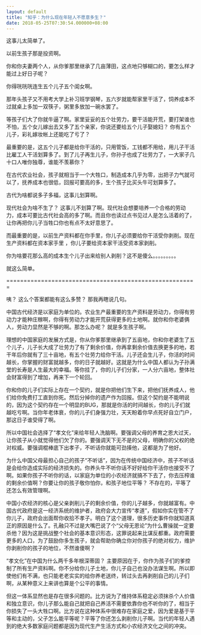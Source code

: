 ```yaml
---
layout: default
title: "知乎：为什么现在年轻人不愿意多生？"
date: 2018-05-25T07:30:54.000000+08:00
---
```


这事儿太简单了。

以前生孩子那是投资啊。

你和你夫妻两个人，从你爹那里继承了几亩薄田，这点地只够糊口的，要怎么样才能过上好日子呢？

你得咣咣咣连生五个儿子五个闺女啊。

那年头孩子又不用考大学上补习班学钢琴，五六岁就能帮家里干活了，饲养成本不过就桌上多加一双筷子，粥里多放加一碗水罢了。

等孩子们大了你就牛逼了啊。家里妥妥的五个壮劳力，要干活能开荒，要打架谁也不怕，五个女儿嫁出去又多了五个亲家，你说还要给五个儿子娶媳妇？ 你有五个儿子，彩礼嫁妆帐上还能吃了亏了？

最重要的是，这五个儿子都是给你干活的，只用管饭，工钱都不用给，用儿子干活比雇工人干活划算多了。到了儿子再生儿子，你孙子也成了壮劳力了，一大家子几十口人唯你独尊，谁能不羡慕你？

在古代农业社会，孩子就相当于一个大牲口，制造成本几乎为零，出把子力气就可以了，抚养成本也很低，回报可要高的多，生个孩子比买头牛可划算多了。

古代为啥都说多子多福，这事儿划算啊。

现代社会为啥不生了？ 这事儿不划算了啊。现代社会想要培养一个合格的劳动力，成本可要比古代社会高的多了啊。而且你也读过点书见过人是怎么活着的了，让你再把你儿子当牲口你也有点不太好意思了。

而最重要的是，以前生产资料都在你手里，你儿子必须要给你干活受你剥削。现在生产资料都在资本家手里 ，你儿子要给资本家干活受资本家剥削。

你为啥要花那么高的成本生个儿子出来给别人剥削？这不是傻么。。。。。。。。。

就这么简单。

=======================================================

咦？ 这么个答案都能有这么多赞？ 那我再瞎说几句。

中国古代经济是以家庭为单位的。农业生产最重要的生产资料是劳动力，你得有劳动力才能种庄稼啊，你得有劳动力才能开荒获得更多的土地啊。就你和你老婆俩人，劳动力显然是不够的啊。那怎么办呢？ 就是多生孩子啊。

理想的中国家庭的发展方式是，你从你爹那里继承到了五亩地，你和你老婆生了五个儿子，儿子长大成了壮劳力了有了剩余价值，你再拿剩余价值去换更多的地，若干年后你就有了三十亩地，有五个壮劳力给你干活。儿子还会生儿子，你活的时间越长，你掌握的财富就越多，你的日子就越好。这就是为什么中国人都认为子孙满堂的长寿是人生最大的幸福。等你挂了，你的儿子们分家，一人分六亩地，整体社会财富得到了增加，再来下一个轮回。

你和你的儿子们实际上存在一个契约，就是你把他们生下来，把他们抚养成人，他们给你免费打工直到你死。然后分掉你的遗产作为回报。但这个契约是不能明说的，因为这个契约存在一个明显的BUG，那就是你活的时间越长，你的儿子们就越吃亏啊。当你年老体衰，你的儿子们身强力壮，天天盼着你早点死好自立门户，那这日子谁受得了啊。

所以中国社会选择了“孝文化”来给年轻人洗脑啊。要强调父母的养育之恩大过天，让你孩子从小就觉得他们欠了你的。要强调天下无不是的父母，明确你的父权的绝对权威。要强调棍棒底下出孝子，不听话你就能可劲揍他，这都是为了他好。

为什么中国父母最担心自己的孩子“不听话”，因为在传统中国经济中，孩子不听话是会给你造成实际的经济损失的。你养头牛不听你话不好好给你干活你也接受不了啊。如果你孩子不听你的话，以家庭为单位的小农经济就搞不下去了，你去压榨谁的剩余价值啊？你要让你的孩子敬你怕你，和孩子地位平等？ 不存在的，平等了还怎么有效管理啊。

中国小农经济的核心是父亲剥削儿子的剩余价值，你的儿子越多，你就越富有。中国古代政府是这一经济系统的维护者，政府会大力宣传“孝道”，假如你实在管不了你儿子，政府会出面帮你收拾不孝子。明白了这个道理，很多历史事件你就知道真正的原因是什么了。孔融只不过是大嘴巴说了个“父母无恩论”为什么曹操就一定要杀他？因为这是挑战整个社会的基本意识形态，这罪说起来比谋反都重。政府需要更多的人口，为了鼓励你多生孩子，就会帮助你确立你对你孩子的绝对权力，维护你剥削你的孩子的地位，不然谁傻啊？

“孝文化”在中国为什么两千多年根深蒂固？ 主要原因在于，你作为孩子们的爹控制了所有生产资料啊。你不分给你儿子土地，你儿子自己也没办法谋生啊。所以即使他们有不满，也只能老老实实的给你养老送终，转过头去再剥削自己的儿子们啊，从某种意义上来讲也算是个公平的事情。

但这一体系显然也是存在很多问题的。比方说为了维持体系稳定必须抹杀个人价值和独立意识，你儿子那么能自己就把自己养活不需要依靠你也不听你的了，相当于你损失了一头大牲口啊。比方说在这种体系中很难存在家庭之爱，因为爱是基于平等和主动的，父子怎么能平等呢？平等了你还怎么剥削你儿子啊。当代的年轻人遇到的绝大多数家庭问题都是因为现代生产生活方式和小农经济文化之间的冲突。

